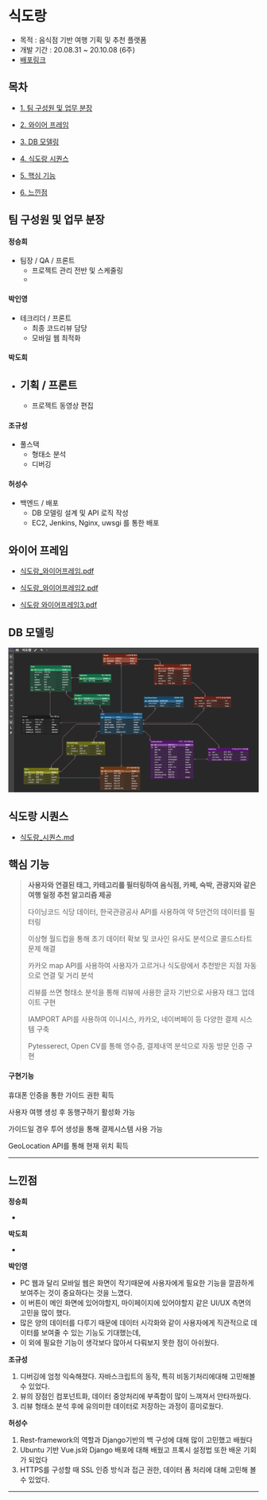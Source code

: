 # 식도랑

- 목적 : 음식점 기반 여행 기획 및  추천 플랫폼
- 개발 기간 : 20.08.31 ~ 20.10.08 (6주)
- [배포링크](http://j3d202.p.ssafy.io/)



## 목차

- [1. 팀 구성원 및 업무 분장](#팀-구성원-및-업무-분장)

- [2. 와이어 프레임](#와이어-프레임)

- [3. DB 모델링](#DB-모델링)

- [4. 식도랑 시퀀스](#식도랑-시퀀스)

- [5. 핵심 기능](#핵심-기능)

- [6. 느낀점](#느낀점)



## 팀 구성원 및 업무 분장

#### 정승희

 - 팀장 / QA / 프론트
    - 프로젝트 관리 전반 및 스케줄링
   	- 



#### 박인영

- 테크리더 / 프론트
  - 최종 코드리뷰 담당
  - 모바일 웹 최적화



#### 박도희

- 기획 / 프론트
  - 
  - 프로젝트 동영상 편집



#### 조규성

- 풀스택
  - 형태소 분석
  - 디버깅



#### 허성수

- 백엔드 / 배포
  - DB 모델링 설계 및 API 로직 작성
  - EC2, Jenkins, Nginx, uwsgi 를 통한 배포



## 와이어 프레임

- [식도랑_와이어프레임.pdf](README_img/식도랑_와이어프레임.pdf) 

- [식도랑_와이어프레임2.pdf](README_img/식도랑_와이어프레임2.pdf) 

- [식도랑 와이어프레임3.pdf](README_img/식도랑_와이어프레임3.pdf)



## DB 모델링

![ERD](README_img/ERD.PNG)





## 식도랑 시퀀스

- [식도랑_시퀀스.md](README_img/식도랑_시퀀스.md)





## 핵심 기능

> **사용자와 연결된 태그, 카테고리를 필터링하여 음식점, 카페, 숙박, 관광지와 같은 여행 일정 추천 알고리즘 제공**
>
> 다이닝코드 식당 데이터, 한국관광공사 API를 사용하여 약 5만건의 데이터를 필터링
>
> 이상형 월드컵을 통해 초기 데이터 확보 및 코사인 유사도 분석으로 콜드스타트 문제 해결
>
> 카카오 map API를 사용하여 사용자가 고르거나 식도랑에서 추천받은 지점 자동으로 연결 및 거리 분석
>
> 리뷰를 쓰면 형태소 분석을 통해 리뷰에 사용한 글자 기반으로 사용자 태그 업데이트 구현
>
> IAMPORT API를 사용하여 이니시스, 카카오, 네이버페이 등 다양한 결제 시스템 구축
>
> Pytesserect, Open CV를 통해 영수증, 결제내역 분석으로 자동 방문 인증 구현



#### 구현기능

휴대폰 인증을 통한 가이드 권한 획득

사용자 여행 생성 후 동행구하기 활성화 가능

가이드일 경우 투어 생성을 통해 결제시스템 사용 가능

GeoLocation API를 통해 현재 위치 획득



---



## 느낀점

**정승희**

- 

**박도희**

- 

**박인영**
- PC 웹과 달리 모바일 웹은 화면이 작기때문에 사용자에게 필요한 기능을 깔끔하게 보여주는 것이 중요하다는 것을 느꼈다.
- 이 버튼이 메인 화면에 있어야할지, 마이페이지에 있어야할지 같은 UI/UX 측면의 고민을 많이 했다.
- 많은 양의 데이터를 다루기 때문에 데이터 시각화와 같이 사용자에게 직관적으로 데이터를 보여줄 수 있는 기능도 기대했는데,
- 이 외에 필요한 기능이 생각보다 많아서 다뤄보지 못한 점이 아쉬웠다.

**조규성**

1. 디버깅에 엄청 익숙해졌다. 자바스크립트의 동작, 특히 비동기처리에대해 고민해볼 수 있었다.
2. 뷰의 장점인 컴포넌트화, 데이터 중앙처리에 부족함이 많이 느껴져서 안타까웠다.
3. 리뷰 형태소 분석 후에 유의미한 데이터로 저장하는 과정이 흥미로웠다.

**허성수**

1. Rest-framework의 역할과 Django기반의 백 구성에 대해 많이 고민했고 배웠다
2. Ubuntu 기반 Vue.js와 Django 배포에 대해 배웠고 프록시 설정법 또한 배운 기회가 되었다
3. HTTPS를 구성할 때 SSL 인증 방식과 접근 권한, 데이터 폼 처리에 대해 고민해 볼 수 있었다.



---
